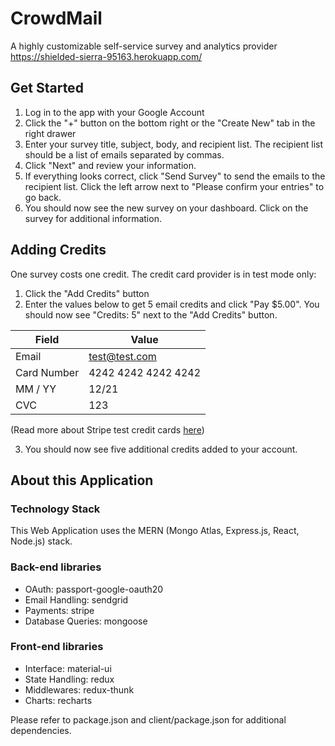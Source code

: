 # CrowdMail

A highly customizable self-service survey and analytics provider
https://shielded-sierra-95163.herokuapp.com/

## Get Started

1. Log in to the app with your Google Account 
4. Click the "+" button on the bottom right or the "Create New" tab in the right drawer
5. Enter your survey title, subject, body, and recipient list. The recipient list should be a list of emails separated by commas.
6. Click "Next" and review your information. 
7. If everything looks correct, click "Send Survey" to send the emails to the recipient list. Click the left arrow next to "Please confirm your entries" to go back.
8. You should now see the new survey on your dashboard. Click on the survey for additional information. 

## Adding Credits

One survey costs one credit. The credit card provider is in test mode only:

1. Click the "Add Credits" button
2. Enter the values below to get 5 email credits and click "Pay $5.00". You should now see "Credits: 5" next to the "Add Credits" button.

| Field | Value |
| ----------- | ----------- |
| Email | test@test.com |
| Card Number | 4242 4242 4242 4242 |
| MM / YY | 12/21 |
| CVC | 123 |

(Read more about Stripe test credit cards [here](https://stripe.com/docs/testing))

3. You should now see five additional credits added to your account.

## About this Application

### Technology Stack 
This Web Application uses the MERN (Mongo Atlas, Express.js, React, Node.js) stack.
### Back-end libraries
- OAuth: passport-google-oauth20
- Email Handling: sendgrid 
- Payments: stripe 
- Database Queries: mongoose
### Front-end libraries
- Interface: material-ui
- State Handling: redux
- Middlewares: redux-thunk
- Charts: recharts

Please refer to package.json and client/package.json for additional dependencies.
